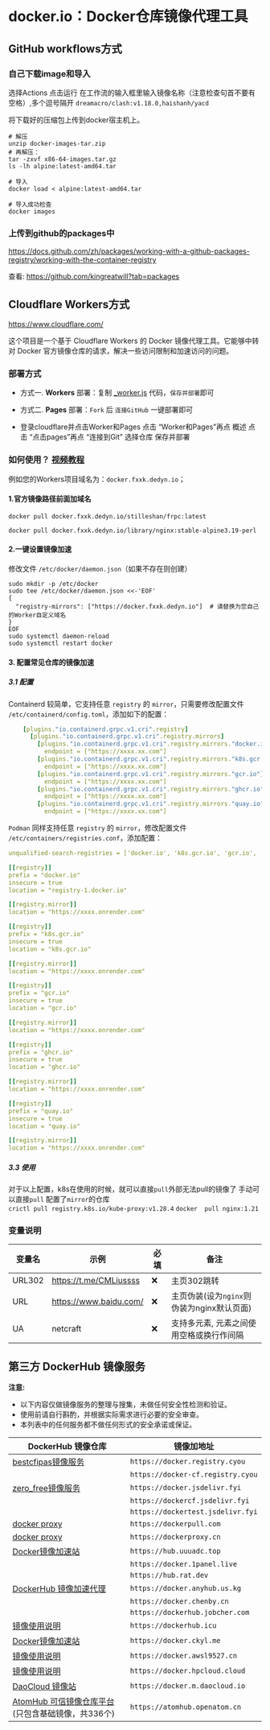 

# docker.io：Docker仓库镜像代理工具

## GitHub workflows方式

### 自己下载image和导入
选择Actions
点击运行
在工作流的输入框里输入镜像名称（注意检查句首不要有空格）,多个逗号隔开
`dreamacro/clash:v1.18.0,haishanh/yacd`

将下载好的压缩包上传到docker宿主机上。
```
# 解压
unzip docker-images-tar.zip
# 再解压：
tar -zxvf x86-64-images.tar.gz
ls -lh alpine:latest-amd64.tar
​
# 导入
docker load < alpine:latest-amd64.tar
​
# 导入成功检查
docker images
```

### 上传到github的packages中

https://docs.github.com/zh/packages/working-with-a-github-packages-registry/working-with-the-container-registry

查看: https://github.com/kingreatwill?tab=packages

## Cloudflare Workers方式

https://www.cloudflare.com/

这个项目是一个基于 Cloudflare Workers 的 Docker 镜像代理工具。它能够中转对 Docker 官方镜像仓库的请求，解决一些访问限制和加速访问的问题。

### 部署方式

- 方式一. **Workers** 部署：复制 [_worker.js](https://github.com/kingreatwill/docker.io/blob/main/_worker.js) 代码，`保存并部署`即可
- 方式二. **Pages** 部署：`Fork` 后 `连接GitHub` 一键部署即可

- 登录cloudflare并点击Worker和Pages
点击 “Worker和Pages”再点 概述
点击 “点击pages”再点 “连接到Git”
选择仓库
保存并部署

### 如何使用？ [视频教程](https://www.youtube.com/watch?v=l2jwq9CagNQ)

例如您的Workers项目域名为：`docker.fxxk.dedyn.io`；

#### 1.官方镜像路径前面加域名
```shell
docker pull docker.fxxk.dedyn.io/stilleshan/frpc:latest
```
```shell
docker pull docker.fxxk.dedyn.io/library/nginx:stable-alpine3.19-perl
```

#### 2.一键设置镜像加速
修改文件 `/etc/docker/daemon.json`（如果不存在则创建）
```shell
sudo mkdir -p /etc/docker
sudo tee /etc/docker/daemon.json <<-'EOF'
{
  "registry-mirrors": ["https://docker.fxxk.dedyn.io"]  # 请替换为您自己的Worker自定义域名
}
EOF
sudo systemctl daemon-reload
sudo systemctl restart docker
```
#### 3. 配置常见仓库的镜像加速
##### 3.1 配置  
Containerd 较简单，它支持任意 `registry` 的 `mirror`，只需要修改配置文件 `/etc/containerd/config.toml`，添加如下的配置：  
```yaml
    [plugins."io.containerd.grpc.v1.cri".registry]
      [plugins."io.containerd.grpc.v1.cri".registry.mirrors]
        [plugins."io.containerd.grpc.v1.cri".registry.mirrors."docker.io"]
          endpoint = ["https://xxxx.xx.com"]
        [plugins."io.containerd.grpc.v1.cri".registry.mirrors."k8s.gcr.io"]
          endpoint = ["https://xxxx.xx.com"]
        [plugins."io.containerd.grpc.v1.cri".registry.mirrors."gcr.io"]
          endpoint = ["https://xxxx.xx.com"]
        [plugins."io.containerd.grpc.v1.cri".registry.mirrors."ghcr.io"]
          endpoint = ["https://xxxx.xx.com"]
        [plugins."io.containerd.grpc.v1.cri".registry.mirrors."quay.io"]
          endpoint = ["https://xxxx.xx.com"]
```
`Podman` 同样支持任意 `registry` 的 `mirror`，修改配置文件 `/etc/containers/registries.conf`，添加配置：  
```yaml
unqualified-search-registries = ['docker.io', 'k8s.gcr.io', 'gcr.io', 'ghcr.io', 'quay.io']

[[registry]]
prefix = "docker.io"
insecure = true
location = "registry-1.docker.io"

[[registry.mirror]]
location = "https://xxxx.onrender.com"

[[registry]]
prefix = "k8s.gcr.io"
insecure = true
location = "k8s.gcr.io"

[[registry.mirror]]
location = "https://xxxx.onrender.com"

[[registry]]
prefix = "gcr.io"
insecure = true
location = "gcr.io"

[[registry.mirror]]
location = "https://xxxx.onrender.com"

[[registry]]
prefix = "ghcr.io"
insecure = true
location = "ghcr.io"

[[registry.mirror]]
location = "https://xxxx.onrender.com"

[[registry]]
prefix = "quay.io"
insecure = true
location = "quay.io"

[[registry.mirror]]
location = "https://xxxx.onrender.com"

```

##### 3.3 使用
对于以上配置，k8s在使用的时候，就可以直接`pull`外部无法pull的镜像了 
 手动可以直接`pull` 配置了`mirror`的仓库  
 `crictl pull registry.k8s.io/kube-proxy:v1.28.4`
 `docker  pull nginx:1.21`






### 变量说明
| 变量名 | 示例 | 必填 | 备注 | 
|--|--|--|--|
| URL302 | https://t.me/CMLiussss |❌| 主页302跳转 |
| URL | https://www.baidu.com/ |❌| 主页伪装(设为`nginx`则伪装为nginx默认页面) |
| UA | netcraft |❌| 支持多元素, 元素之间使用空格或换行作间隔 |




## 第三方 DockerHub 镜像服务

**注意:**
- 以下内容仅做镜像服务的整理与搜集，未做任何安全性检测和验证。
- 使用前请自行斟酌，并根据实际需求进行必要的安全审查。
- 本列表中的任何服务都不做任何形式的安全承诺或保证。

| DockerHub 镜像仓库 | 镜像加地址 |
| ------------------ | ----------- |
| [bestcfipas镜像服务](https://t.me/bestcfipas/1900) | `https://docker.registry.cyou` |
|  | `https://docker-cf.registry.cyou` |
| [zero_free镜像服务](https://t.me/zero_free/80) | `https://docker.jsdelivr.fyi` |
|  | `https://dockercf.jsdelivr.fyi` |
|  | `https://dockertest.jsdelivr.fyi` |
| [docker proxy](https://dockerpull.com/) | `https://dockerpull.com` |
| [docker proxy](https://dockerproxy.cn/) | `https://dockerproxy.cn` |
| [Docker镜像加速站](https://hub.uuuadc.top/) | `https://hub.uuuadc.top` |
|  | `https://docker.1panel.live` |
|  | `https://hub.rat.dev` |
| [DockerHub 镜像加速代理](https://docker.anyhub.us.kg/) | `https://docker.anyhub.us.kg` |
|  | `https://docker.chenby.cn` |
|  | `https://dockerhub.jobcher.com` |
| [镜像使用说明](https://dockerhub.icu/) | `https://dockerhub.icu` |
| [Docker镜像加速站](https://docker.ckyl.me/) | `https://docker.ckyl.me` |
| [镜像使用说明](https://docker.awsl9527.cn/) | `https://docker.awsl9527.cn` |
| [镜像使用说明](https://docker.hpcloud.cloud/) | `https://docker.hpcloud.cloud` |
| [DaoCloud 镜像站](https://github.com/DaoCloud/public-image-mirror) | `https://docker.m.daocloud.io` |
| [AtomHub 可信镜像仓库平台](https://atomhub.openatom.cn/) (只包含基础镜像，共336个) | `https://atomhub.openatom.cn` |

